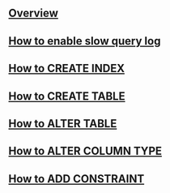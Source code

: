 ---
---

## [Overview](/reference/mysql/how-to/overview)

## [How to enable slow query log](/reference/mysql/how-to/how-to-enable-slow-query-log-mysql)

## [How to CREATE INDEX](/reference/mysql/how-to/how-to-create-index-mysql)

## [How to CREATE TABLE](/reference/mysql/how-to/how-to-create-table-mysql)

## [How to ALTER TABLE](/reference/mysql/how-to/how-to-alter-table-mysql)

## [How to ALTER COLUMN TYPE](/reference/mysql/how-to/how-to-alter-column-type-mysql)

## [How to ADD CONSTRAINT](/reference/mysql/how-to/how-to-add-constraint-mysql)
